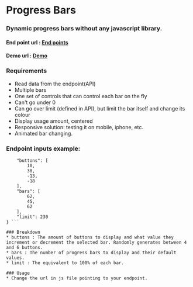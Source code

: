 # Progress Bars

### Dynamic progress bars without any javascript library.

#### End point url : [End points](http://pb-api.herokuapp.com/bars)

#### Demo url : [Demo](http://static.optus.com.au/pei/progress-bars-demo.ogv)

### Requirements

* Read data from the endpoint(API)
* Multiple bars
* One set of controls that can control each bar on the fly
* Can't go under 0
* Can go over limit (defined in API), but limit the bar itself and change its colour
* Display usage amount, centered
* Responsive solution: testing it on mobile, iphone, etc.
* Animated bar changing.

### Endpoint inputs example:
``` {
    "buttons": [
        10,
        38,
        -13,
        -18
    ],
    "bars": [
        62,
        45,
        62
    ],
    "limit": 230
} ```

### Breakdown
* buttons : The amount of buttons to display and what value they increment or decrement the selected bar. Randomly generates between 4 and 6 buttons.
* bars : The number of progress bars to display and their default values.
* limit	: The equivalent to 100% of each bar.

### Usage 
* Change the url in js file pointing to your endpoint.

